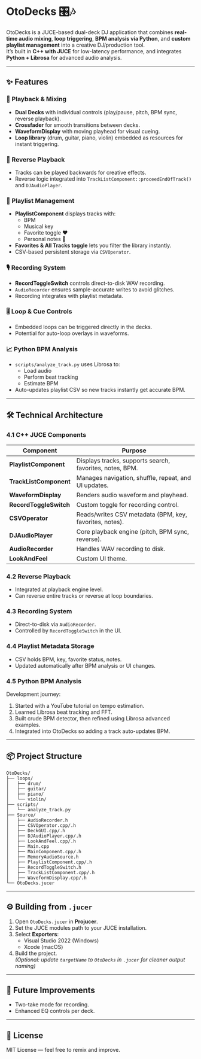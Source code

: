 # OtoDecks 🎛🎶

OtoDecks is a JUCE-based dual-deck DJ application that combines **real-time audio mixing**, **loop triggering**, **BPM analysis via Python**, and **custom playlist management** into a creative DJ/production tool.  
It’s built in **C++ with JUCE** for low-latency performance, and integrates **Python + Librosa** for advanced audio analysis.

---

## ✨ Features

### 🎵 Playback & Mixing
- **Dual Decks** with individual controls (play/pause, pitch, BPM sync, reverse playback).
- **Crossfader** for smooth transitions between decks.
- **WaveformDisplay** with moving playhead for visual cueing.
- **Loop library** (drum, guitar, piano, violin) embedded as resources for instant triggering.

### 🔄 Reverse Playback
- Tracks can be played backwards for creative effects.
- Reverse logic integrated into `TrackListComponent::proceedEndOfTrack()` and `DJAudioPlayer`.

### 📝 Playlist Management
- **PlaylistComponent** displays tracks with:
  - BPM
  - Musical key
  - Favorite toggle ❤️
  - Personal notes 📝
- **Favorites & All Tracks toggle** lets you filter the library instantly.
- CSV-based persistent storage via `CSVOperator`.

### 🎙 Recording System
- **RecordToggleSwitch** controls direct-to-disk WAV recording.
- `AudioRecorder` ensures sample-accurate writes to avoid glitches.
- Recording integrates with playlist metadata.

### 🎚 Loop & Cue Controls
- Embedded loops can be triggered directly in the decks.
- Potential for auto-loop overlays in waveforms.

### 📈 Python BPM Analysis
- `scripts/analyze_track.py` uses Librosa to:
  - Load audio
  - Perform beat tracking
  - Estimate BPM
- Auto-updates playlist CSV so new tracks instantly get accurate BPM.

---

## 🛠 Technical Architecture

### 4.1 C++ JUCE Components
| Component            | Purpose |
|----------------------|---------|
| **PlaylistComponent** | Displays tracks, supports search, favorites, notes, BPM. |
| **TrackListComponent** | Manages navigation, shuffle, repeat, and UI updates. |
| **WaveformDisplay**   | Renders audio waveform and playhead. |
| **RecordToggleSwitch**| Custom toggle for recording control. |
| **CSVOperator**       | Reads/writes CSV metadata (BPM, key, favorites, notes). |
| **DJAudioPlayer**     | Core playback engine (pitch, BPM sync, reverse). |
| **AudioRecorder**     | Handles WAV recording to disk. |
| **LookAndFeel**       | Custom UI theme. |

### 4.2 Reverse Playback
- Integrated at playback engine level.
- Can reverse entire tracks or reverse at loop boundaries.

### 4.3 Recording System
- Direct-to-disk via `AudioRecorder`.
- Controlled by `RecordToggleSwitch` in the UI.

### 4.4 Playlist Metadata Storage
- CSV holds BPM, key, favorite status, notes.
- Updated automatically after BPM analysis or UI changes.

### 4.5 Python BPM Analysis
Development journey:
1. Started with a YouTube tutorial on tempo estimation.
2. Learned Librosa beat tracking and FFT.
3. Built crude BPM detector, then refined using Librosa advanced examples.
4. Integrated into OtoDecks so adding a track auto-updates BPM.

---

## 📦 Project Structure

```
OtoDecks/
├── loops/
│   ├── drum/
│   ├── guitar/
│   ├── piano/
│   └── violin/
├── scripts/
│   └── analyze_track.py
├── Source/
│   ├── AudioRecorder.h
│   ├── CSVOperator.cpp/.h
│   ├── DeckGUI.cpp/.h
│   ├── DJAudioPlayer.cpp/.h
│   ├── LookAndFeel.cpp/.h
│   ├── Main.cpp
│   ├── MainComponent.cpp/.h
│   ├── MemoryAudioSource.h
│   ├── PlaylistComponent.cpp/.h
│   ├── RecordToggleSwitch.h
│   ├── TrackListComponent.cpp/.h
│   ├── WaveformDisplay.cpp/.h
└── OtoDecks.jucer
```

---

## ⚙ Building from `.jucer`

1. Open `OtoDecks.jucer` in **Projucer**.
2. Set the JUCE modules path to your JUCE installation.
3. Select **Exporters**:
   - Visual Studio 2022 (Windows)
   - Xcode (macOS)
4. Build the project.  
   *(Optional: update `targetName` to `OtoDecks` in `.jucer` for cleaner output naming)*

---

## 🚀 Future Improvements
- Two-take mode for recording.
- Enhanced EQ controls per deck.

---

## 📜 License
MIT License — feel free to remix and improve.
